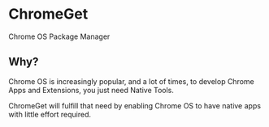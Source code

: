 # ChromeGet

Chrome OS Package Manager

## Why?

Chrome OS is increasingly popular, and a lot of times, to develop Chrome Apps and Extensions, you just need Native Tools.

ChromeGet will fulfill that need by enabling Chrome OS to have native apps with little effort required.
